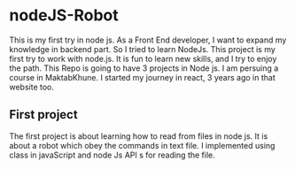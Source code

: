 # nodeJS-Robot
This is my first try in node js.
As a Front End developer, I want to expand my knowledge in backend part. So I tried to learn NodeJs. This project is my first try to work with node.js.
It is fun to learn new skills, and I try to enjoy the path.
This Repo is going to have 3 projects in Node js. I am persuing a course in MaktabKhune. I started my journey in react, 3 years ago in that website too.

## First project
The first project is about learning how to read from files in node js. It is about a robot which obey the commands in text file. 
I implemented using class in javaScript and node Js API s for reading the file.


